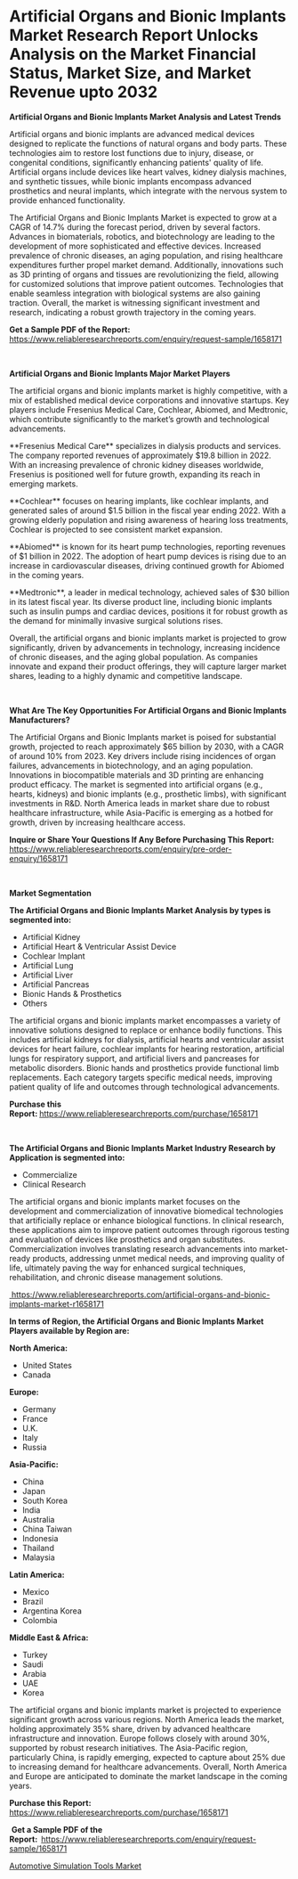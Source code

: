 <p><h1>Artificial Organs and Bionic Implants Market Research Report Unlocks Analysis on the Market Financial Status, Market Size, and Market Revenue upto 2032</h1></p><p><strong>Artificial Organs and Bionic Implants Market Analysis and Latest Trends</strong></p>
<p><p>Artificial organs and bionic implants are advanced medical devices designed to replicate the functions of natural organs and body parts. These technologies aim to restore lost functions due to injury, disease, or congenital conditions, significantly enhancing patients' quality of life. Artificial organs include devices like heart valves, kidney dialysis machines, and synthetic tissues, while bionic implants encompass advanced prosthetics and neural implants, which integrate with the nervous system to provide enhanced functionality.</p><p>The Artificial Organs and Bionic Implants Market is expected to grow at a CAGR of 14.7% during the forecast period, driven by several factors. Advances in biomaterials, robotics, and biotechnology are leading to the development of more sophisticated and effective devices. Increased prevalence of chronic diseases, an aging population, and rising healthcare expenditures further propel market demand. Additionally, innovations such as 3D printing of organs and tissues are revolutionizing the field, allowing for customized solutions that improve patient outcomes. Technologies that enable seamless integration with biological systems are also gaining traction. Overall, the market is witnessing significant investment and research, indicating a robust growth trajectory in the coming years.</p></p>
<p><strong>Get a Sample PDF of the Report:&nbsp;</strong> <a href="https://www.reliableresearchreports.com/enquiry/request-sample/1658171?utm_campaign=3260&utm_medium=2&utm_source=Github&utm_content=ia&utm_term=23032025&utm_id=artificial-organs-and-bionic-implants">https://www.reliableresearchreports.com/enquiry/request-sample/1658171</a></p>
<p>&nbsp;</p>
<p><strong>Artificial Organs and Bionic Implants Major Market Players</strong></p>
<p><p>The artificial organs and bionic implants market is highly competitive, with a mix of established medical device corporations and innovative startups. Key players include Fresenius Medical Care, Cochlear, Abiomed, and Medtronic, which contribute significantly to the market’s growth and technological advancements.</p><p>**Fresenius Medical Care** specializes in dialysis products and services. The company reported revenues of approximately $19.8 billion in 2022. With an increasing prevalence of chronic kidney diseases worldwide, Fresenius is positioned well for future growth, expanding its reach in emerging markets.</p><p>**Cochlear** focuses on hearing implants, like cochlear implants, and generated sales of around $1.5 billion in the fiscal year ending 2022. With a growing elderly population and rising awareness of hearing loss treatments, Cochlear is projected to see consistent market expansion.</p><p>**Abiomed** is known for its heart pump technologies, reporting revenues of $1 billion in 2022. The adoption of heart pump devices is rising due to an increase in cardiovascular diseases, driving continued growth for Abiomed in the coming years.</p><p>**Medtronic**, a leader in medical technology, achieved sales of $30 billion in its latest fiscal year. Its diverse product line, including bionic implants such as insulin pumps and cardiac devices, positions it for robust growth as the demand for minimally invasive surgical solutions rises.</p><p>Overall, the artificial organs and bionic implants market is projected to grow significantly, driven by advancements in technology, increasing incidence of chronic diseases, and the aging global population. As companies innovate and expand their product offerings, they will capture larger market shares, leading to a highly dynamic and competitive landscape.</p></p>
<p>&nbsp;</p>
<p><strong>What Are The Key Opportunities For Artificial Organs and Bionic Implants Manufacturers?</strong></p>
<p><p>The Artificial Organs and Bionic Implants market is poised for substantial growth, projected to reach approximately $65 billion by 2030, with a CAGR of around 10% from 2023. Key drivers include rising incidences of organ failures, advancements in biotechnology, and an aging population. Innovations in biocompatible materials and 3D printing are enhancing product efficacy. The market is segmented into artificial organs (e.g., hearts, kidneys) and bionic implants (e.g., prosthetic limbs), with significant investments in R&D. North America leads in market share due to robust healthcare infrastructure, while Asia-Pacific is emerging as a hotbed for growth, driven by increasing healthcare access.</p></p>
<p><strong>Inquire or Share Your Questions If Any Before Purchasing This Report:</strong> <a href="https://www.reliableresearchreports.com/enquiry/pre-order-enquiry/1658171?utm_campaign=3260&utm_medium=2&utm_source=Github&utm_content=ia&utm_term=23032025&utm_id=artificial-organs-and-bionic-implants">https://www.reliableresearchreports.com/enquiry/pre-order-enquiry/1658171</a></p>
<p>&nbsp;</p>
<p><strong>Market Segmentation</strong></p>
<p><strong>The Artificial Organs and Bionic Implants Market Analysis by types is segmented into:</strong></p>
<p><ul><li>Artificial Kidney</li><li>Artificial Heart & Ventricular Assist Device</li><li>Cochlear Implant</li><li>Artificial Lung</li><li>Artificial Liver</li><li>Artificial Pancreas</li><li>Bionic Hands & Prosthetics</li><li>Others</li></ul></p>
<p><p>The artificial organs and bionic implants market encompasses a variety of innovative solutions designed to replace or enhance bodily functions. This includes artificial kidneys for dialysis, artificial hearts and ventricular assist devices for heart failure, cochlear implants for hearing restoration, artificial lungs for respiratory support, and artificial livers and pancreases for metabolic disorders. Bionic hands and prosthetics provide functional limb replacements. Each category targets specific medical needs, improving patient quality of life and outcomes through technological advancements.</p></p>
<p><strong>Purchase this Report:&nbsp;</strong><a href="https://www.reliableresearchreports.com/purchase/1658171?utm_campaign=3260&utm_medium=2&utm_source=Github&utm_content=ia&utm_term=23032025&utm_id=artificial-organs-and-bionic-implants">https://www.reliableresearchreports.com/purchase/1658171</a></p>
<p>&nbsp;</p>
<p><strong>The Artificial Organs and Bionic Implants Market Industry Research by Application is segmented into:</strong></p>
<p><ul><li>Commercialize</li><li>Clinical Research</li></ul></p>
<p><p>The artificial organs and bionic implants market focuses on the development and commercialization of innovative biomedical technologies that artificially replace or enhance biological functions. In clinical research, these applications aim to improve patient outcomes through rigorous testing and evaluation of devices like prosthetics and organ substitutes. Commercialization involves translating research advancements into market-ready products, addressing unmet medical needs, and improving quality of life, ultimately paving the way for enhanced surgical techniques, rehabilitation, and chronic disease management solutions.</p></p>
<p><a href="https://www.reliableresearchreports.com/artificial-organs-and-bionic-implants-market-r1658171?utm_campaign=3260&utm_medium=2&utm_source=Github&utm_content=ia&utm_term=23032025&utm_id=artificial-organs-and-bionic-implants">&nbsp;https://www.reliableresearchreports.com/artificial-organs-and-bionic-implants-market-r1658171</a></p>
<p><strong>In terms of Region, the Artificial Organs and Bionic Implants Market Players available by Region are:</strong></p>
<p>
    <p> <strong> North America: </strong>
        <ul>
            <li>United States</li>
            <li>Canada</li>
        </ul>
        </p> 
    <p> <strong> Europe: </strong>
        <ul>
            <li>Germany</li>
            <li>France</li>
            <li>U.K.</li>
            <li>Italy</li>
            <li>Russia</li>
        </ul>
        </p> 
    <p> <strong> Asia-Pacific: </strong>
        <ul>
            <li>China</li>
            <li>Japan</li>
            <li>South Korea</li>
            <li>India</li>
            <li>Australia</li>
            <li>China Taiwan</li>
            <li>Indonesia</li>
            <li>Thailand</li>
            <li>Malaysia</li>
        </ul>
        </p> 
    <p> <strong> Latin America: </strong>
        <ul>
            <li>Mexico</li>
            <li>Brazil</li>
            <li>Argentina Korea</li>
            <li>Colombia</li>
        </ul>
        </p> 
    <p> <strong> Middle East & Africa: </strong>
        <ul>
            <li>Turkey</li>
            <li>Saudi</li>
            <li>Arabia</li>
            <li>UAE</li>
            <li>Korea</li>
        </ul>
    </p>
    </p>
<p><p>The artificial organs and bionic implants market is projected to experience significant growth across various regions. North America leads the market, holding approximately 35% share, driven by advanced healthcare infrastructure and innovation. Europe follows closely with around 30%, supported by robust research initiatives. The Asia-Pacific region, particularly China, is rapidly emerging, expected to capture about 25% due to increasing demand for healthcare advancements. Overall, North America and Europe are anticipated to dominate the market landscape in the coming years.</p></p>
<p><strong>Purchase this Report: </strong><a href="https://www.reliableresearchreports.com/purchase/1658171?utm_campaign=3260&utm_medium=2&utm_source=Github&utm_content=ia&utm_term=23032025&utm_id=artificial-organs-and-bionic-implants">https://www.reliableresearchreports.com/purchase/1658171</a></p>
<p>&nbsp;<strong>Get a Sample PDF of the Report:&nbsp;&nbsp;</strong><a href="https://www.reliableresearchreports.com/enquiry/request-sample/1658171?utm_campaign=3260&utm_medium=2&utm_source=Github&utm_content=ia&utm_term=23032025&utm_id=artificial-organs-and-bionic-implants">https://www.reliableresearchreports.com/enquiry/request-sample/1658171</a></p>
<p><strong></strong></p>
<p><p><a href="https://github.com/plawragarile/Market-Research-Report-List-1/blob/main/automotive-simulation-tools-market.md?utm_campaign=3260&utm_medium=2&utm_source=Github&utm_content=ia&utm_term=23032025&utm_id=artificial-organs-and-bionic-implants">Automotive Simulation Tools Market</a></p></p>